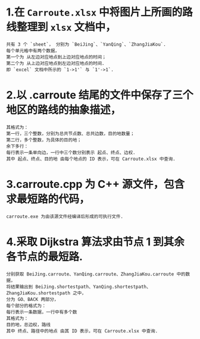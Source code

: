 # 1.在 `Carroute.xlsx` 中将图片上所画的路线整理到 `xlsx` 文档中，
    共有 3 个 `sheet`， 分别为 `BeiJing`、`YanQing`、`ZhangJiaKou`.
    每个单元格中有两个数据，
    第一个为 从左边对应地点到上边对应地点的时间；
    第二个为 从上边对应地点到左边对应地点的时间.
    即 `excel` 文档中所示的 `1->1'` 与 `1'->1`.
# 2.以 .carroute 结尾的文件中保存了三个地区的路线的抽象描述，
    其格式为：
    第一行，三个整数，分别为总共节点数、总共边数，目的地数量；
    第二行，多个整数，为具体的目的地；
    余下多行：
    每行表示一条单向边，一行中三个数分别表示 起点、终点、边权.
    其中 起点、终点、目的地 由每个地点的 ID 表示，可在 Carroute.xlsx 中查询.
# 3.carroute.cpp 为 C++ 源文件，包含求最短路的代码，
    carroute.exe 为由该源文件经编译后形成的可执行文件.
# 4.采取 Dijkstra 算法求由节点 1 到其余各节点的最短路.
    分别获取 BeiJing.carroute、YanQing.carroute、ZhangJiaKou.carroute 中的数据，
    将结果输出到 BeiJing.shortestpath、YanQing.shortestpath、ZhangJiaKou.shortestpath 之中，
    分为 GO、BACK 两部分，
    每个部分的格式为：
    每行表示一条数据，一行中有多个数
    其格式为：
    目的地，总边权，路线
    其中 终点、路径中的地点 由其 ID 表示，可在 Carroute.xlsx 中查询.
